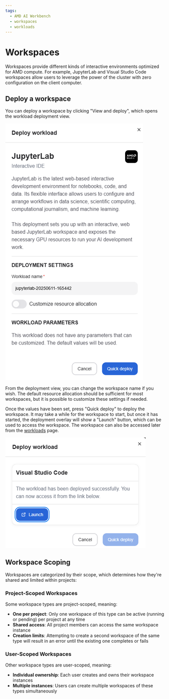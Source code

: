 ```yaml
---
tags:
  - AMD AI Workbench
  - workspaces
  - workloads
---
```

<!--
Copyright © Advanced Micro Devices, Inc., or its affiliates.

SPDX-License-Identifier: MIT
-->

# Workspaces

Workspaces provide different kinds of interactive environments optimized for AMD compute. For example, JupyterLab and Visual Studio Code workspaces allow users to leverage the power of the cluster with zero configuration on the client computer.

## Deploy a workspace

You can deploy a workspace by clicking "View and deploy", which opens the workload deployment view.

![Deploy workload](../img/ai-development/deploy-workload.png)

From the deployment view, you can change the workspace name if you wish. The default resource allocation should be sufficient for most workspaces, but it is possible to customize these settings if needed.

Once the values have been set, press "Quick deploy" to deploy the workspace. It may take a while for the workspace to start, but once it has started, the deployment overlay will show a "Launch" button, which can be used to access the workspace. The workspace can also be accessed later from the [workloads](./workloads.md#open-workspace) page.

![Workspace deployed successfully](../img/ai-development/workspaces-deployed-success.png)

## Workspace Scoping

Workspaces are categorized by their scope, which determines how they're shared and limited within projects:

### Project-Scoped Workspaces

Some workspace types are project-scoped, meaning:

- **One per project**: Only one workspace of this type can be active (running or pending) per project at any time
- **Shared access**: All project members can access the same workspace instance
- **Creation limits**: Attempting to create a second workspace of the same type will result in an error until the existing one completes or fails

### User-Scoped Workspaces

Other workspace types are user-scoped, meaning:

- **Individual ownership**: Each user creates and owns their workspace instances
- **Multiple instances**: Users can create multiple workspaces of these types simultaneously
